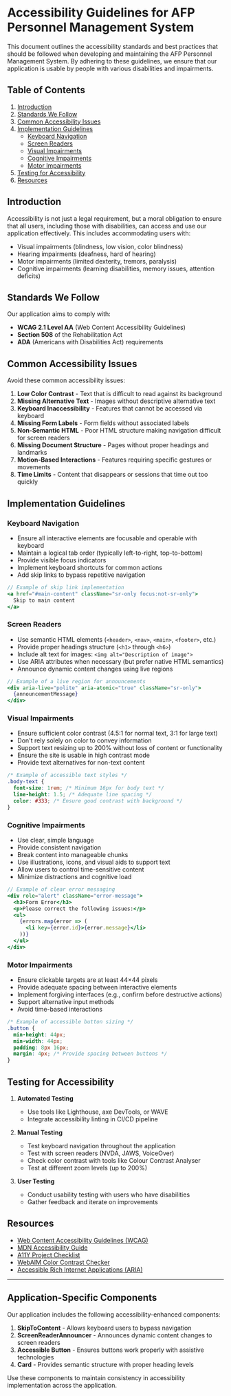 # Accessibility Guidelines for AFP Personnel Management System

This document outlines the accessibility standards and best practices that should be followed when developing and maintaining the AFP Personnel Management System. By adhering to these guidelines, we ensure that our application is usable by people with various disabilities and impairments.

## Table of Contents

1. [Introduction](#introduction)
2. [Standards We Follow](#standards-we-follow)
3. [Common Accessibility Issues](#common-accessibility-issues)
4. [Implementation Guidelines](#implementation-guidelines)
    - [Keyboard Navigation](#keyboard-navigation)
    - [Screen Readers](#screen-readers)
    - [Visual Impairments](#visual-impairments)
    - [Cognitive Impairments](#cognitive-impairments)
    - [Motor Impairments](#motor-impairments)
5. [Testing for Accessibility](#testing-for-accessibility)
6. [Resources](#resources)

## Introduction

Accessibility is not just a legal requirement, but a moral obligation to ensure that all users, including those with disabilities, can access and use our application effectively. This includes accommodating users with:

- Visual impairments (blindness, low vision, color blindness)
- Hearing impairments (deafness, hard of hearing)
- Motor impairments (limited dexterity, tremors, paralysis)
- Cognitive impairments (learning disabilities, memory issues, attention deficits)

## Standards We Follow

Our application aims to comply with:

- **WCAG 2.1 Level AA** (Web Content Accessibility Guidelines)
- **Section 508** of the Rehabilitation Act
- **ADA** (Americans with Disabilities Act) requirements

## Common Accessibility Issues

Avoid these common accessibility issues:

1. **Low Color Contrast** - Text that is difficult to read against its background
2. **Missing Alternative Text** - Images without descriptive alternative text
3. **Keyboard Inaccessibility** - Features that cannot be accessed via keyboard
4. **Missing Form Labels** - Form fields without associated labels
5. **Non-Semantic HTML** - Poor HTML structure making navigation difficult for screen readers
6. **Missing Document Structure** - Pages without proper headings and landmarks
7. **Motion-Based Interactions** - Features requiring specific gestures or movements
8. **Time Limits** - Content that disappears or sessions that time out too quickly

## Implementation Guidelines

### Keyboard Navigation

- Ensure all interactive elements are focusable and operable with keyboard
- Maintain a logical tab order (typically left-to-right, top-to-bottom)
- Provide visible focus indicators
- Implement keyboard shortcuts for common actions
- Add skip links to bypass repetitive navigation

```jsx
// Example of skip link implementation
<a href="#main-content" className="sr-only focus:not-sr-only">
  Skip to main content
</a>
```

### Screen Readers

- Use semantic HTML elements (`<header>`, `<nav>`, `<main>`, `<footer>`, etc.)
- Provide proper headings structure (`<h1>` through `<h6>`)
- Include alt text for images: `<img alt="Description of image">`
- Use ARIA attributes when necessary (but prefer native HTML semantics)
- Announce dynamic content changes using live regions

```jsx
// Example of a live region for announcements
<div aria-live="polite" aria-atomic="true" className="sr-only">
  {announcementMessage}
</div>
```

### Visual Impairments

- Ensure sufficient color contrast (4.5:1 for normal text, 3:1 for large text)
- Don't rely solely on color to convey information
- Support text resizing up to 200% without loss of content or functionality
- Ensure the site is usable in high contrast mode
- Provide text alternatives for non-text content

```css
/* Example of accessible text styles */
.body-text {
  font-size: 1rem; /* Minimum 16px for body text */
  line-height: 1.5; /* Adequate line spacing */
  color: #333; /* Ensure good contrast with background */
}
```

### Cognitive Impairments

- Use clear, simple language
- Provide consistent navigation
- Break content into manageable chunks
- Use illustrations, icons, and visual aids to support text
- Allow users to control time-sensitive content
- Minimize distractions and cognitive load

```jsx
// Example of clear error messaging
<div role="alert" className="error-message">
  <h3>Form Error</h3>
  <p>Please correct the following issues:</p>
  <ul>
    {errors.map(error => (
      <li key={error.id}>{error.message}</li>
    ))}
  </ul>
</div>
```

### Motor Impairments

- Ensure clickable targets are at least 44×44 pixels
- Provide adequate spacing between interactive elements
- Implement forgiving interfaces (e.g., confirm before destructive actions)
- Support alternative input methods
- Avoid time-based interactions

```css
/* Example of accessible button sizing */
.button {
  min-height: 44px;
  min-width: 44px;
  padding: 8px 16px;
  margin: 4px; /* Provide spacing between buttons */
}
```

## Testing for Accessibility

1. **Automated Testing**
   - Use tools like Lighthouse, axe DevTools, or WAVE
   - Integrate accessibility linting in CI/CD pipeline

2. **Manual Testing**
   - Test keyboard navigation throughout the application
   - Test with screen readers (NVDA, JAWS, VoiceOver)
   - Check color contrast with tools like Colour Contrast Analyser
   - Test at different zoom levels (up to 200%)

3. **User Testing**
   - Conduct usability testing with users who have disabilities
   - Gather feedback and iterate on improvements

## Resources

- [Web Content Accessibility Guidelines (WCAG)](https://www.w3.org/WAI/standards-guidelines/wcag/)
- [MDN Accessibility Guide](https://developer.mozilla.org/en-US/docs/Web/Accessibility)
- [A11Y Project Checklist](https://www.a11yproject.com/checklist/)
- [WebAIM Color Contrast Checker](https://webaim.org/resources/contrastchecker/)
- [Accessible Rich Internet Applications (ARIA)](https://developer.mozilla.org/en-US/docs/Web/Accessibility/ARIA)

---

## Application-Specific Components

Our application includes the following accessibility-enhanced components:

1. **SkipToContent** - Allows keyboard users to bypass navigation
2. **ScreenReaderAnnouncer** - Announces dynamic content changes to screen readers
3. **Accessible Button** - Ensures buttons work properly with assistive technologies
4. **Card** - Provides semantic structure with proper heading levels

Use these components to maintain consistency in accessibility implementation across the application. 